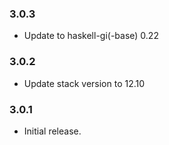 ### 3.0.3

+ Update to haskell-gi(-base) 0.22

### 3.0.2

+ Update stack version to 12.10

### 3.0.1

+ Initial release.
